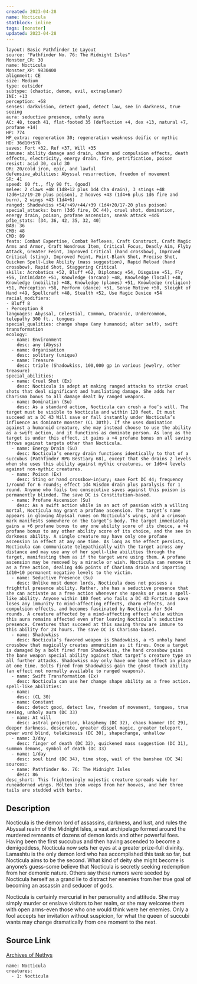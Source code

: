 ```yaml
---
created: 2023-04-28
name: Nocticula
statblock: inline
tags: [monster]
updated: 2023-04-28
---
```

```statblock
layout: Basic Pathfinder 1e Layout
source: "Pathfinder No. 76: The Midnight Isles"
Monster_CR: 30
name: Nocticula
Monster_XP: 9830400
alignment: CE
size: Medium
type: outsider
subtype: (chaotic, demon, evil, extraplanar)
INI: +13
perception: +58
senses: darkvision, detect good, detect law, see in darkness, true seeing
aura: seductive presence, unholy aura
AC: 48, touch 41, flat-footed 35 (deflection +4, dex +13, natural +7, profane +14)
HP: 774
HP_extra: regeneration 30; regeneration weakness deific or mythic
HD: 36d10+576
saves: Fort +32, Ref +37, Will +35
immune: ability damage and drain, charm and compulsion effects, death effects, electricity, energy drain, fire, petrification, poison
resist: acid 30, cold 30
DR: 20/cold iron, epic, and lawful
defensive_abilities: Abyssal resurrection, freedom of movement
SR: 41
speed: 60 ft., fly 90 ft. (good)
melee: 2 claws +48 (1d8+12 plus 1d4 Cha drain), 3 stings +48 (2d6+12/19-20 plus poison), 2 hooves +43 (1d4+6 plus 1d6 fire and burn), 2 wings +43 (1d4+6)
ranged: Shadowkiss +54/+49/+44/+39 (1d4+20/17-20 plus poison)
special_attacks: burn (3d6 fire, DC 44), cruel shot, domination, energy drain, poison, profane ascension, sneak attack +4d6
pf1e_stats: [34, 36, 42, 35, 32, 40]
BAB: 36
CMB: 48
CMD: 89
feats: Combat Expertise, Combat Reflexes, Craft Construct, Craft Magic Arms and Armor, Craft Wondrous Item, Critical Focus, Deadly Aim, Flyby Attack, Greater Feint, Improved Critical (hand crossbow), Improved Critical (sting), Improved Feint, Point-Blank Shot, Precise Shot, Quicken Spell-Like Ability (mass suggestion), Rapid Reload (hand crossbow), Rapid Shot, Staggering Critical
skills: Acrobatics +52, Bluff +62, Diplomacy +54, Disguise +51, Fly +56, Intimidate +51, Knowledge (arcana) +48, Knowledge (local) +48, Knowledge (nobility) +48, Knowledge (planes) +51, Knowledge (religion) +51, Perception +58, Perform (dance) +51, Sense Motive +50, Sleight of Hand +49, Spellcraft +48, Stealth +52, Use Magic Device +54
racial_modifiers:
- Bluff 8
- Perception 8
languages: Abyssal, Celestial, Common, Draconic, Undercommon, telepathy 300 ft., tongues
special_qualities: change shape (any humanoid; alter self), swift transformation
ecology:
  - name: Environment
    desc: any (Abyss)
  - name: Organisation
    desc: solitary (unique)
  - name: Treasure
    desc: triple (Shadowkiss, 100,000 gp in various jewelry, other treasure)
special_abilities:
  - name: Cruel Shot (Ex)
    desc: Nocticula is adept at making ranged attacks to strike cruel shots that deal significant and humiliating damage. She adds her Charisma bonus to all damage dealt by ranged weapons.
  - name: Domination (Su)
    desc: As a standard action, Nocticula can crush a foe’s will. The target must be visible to Nocticula and within 120 feet. It must succeed at a DC 43 Will save or fall instantly under Nocticula’s influence as dominate monster (CL 30th). If she uses domination against a humanoid creature, she may instead choose to use the ability as a swift action, and it functions as dominate person. As long as the target is under this effect, it gains a +4 profane bonus on all saving throws against targets other than Nocticula.
  - name: Energy Drain (Su)
    desc: Nocticula’s energy drain functions identically to that of a succubus (Pathfinder RPG Bestiary 68), except that she drains 2 levels when she uses this ability against mythic creatures, or 1d6+4 levels against non-mythic creatures.
  - name: Poison (Ex)
    desc: Sting or hand crossbow-injury; save Fort DC 44; frequency 1/round for 6 rounds; effect 1d4 Wisdom drain plus paralysis for 1 round. Anyone who fails two consecutive saves against this poison is permanently blinded. The save DC is Constitution-based.
  - name: Profane Ascension (Su)
    desc: As a swift action while in an act of passion with a willing mortal, Nocticula may grant a profane ascension. The target’s name appears in glowing Abyssal runes on Nocticula’s wings, and a crimson mark manifests somewhere on the target’s body. The target immediately gains a +6 profane bonus to any one ability score of its choice, a +4 profane bonus to any other ability score of its choice, and the see in darkness ability. A single creature may have only one profane ascension in effect at any one time. As long as the effect persists, Nocticula can communicate telepathically with the target across any distance and may use any of her spell-like abilities through the target, manifesting them as if the target were using them. A profane ascension may be removed by a miracle or wish. Nocticula can remove it as a free action, dealing 4d6 points of Charisma drain and imparting 1d10+10 permanent negative levels to the victim.
  - name: Seductive Presence (Su)
    desc: Unlike most demon lords, Nocticula does not possess a frightful presence ability. Rather, she has a seductive presence that she can activate as a free action whenever she speaks or uses a spell-like ability. Anyone within 180 feet who fails a DC 43 Fortitude save loses any immunity to mind-affecting effects, charm effects, and compulsion effects, and becomes fascinated by Nocticula for 5d4 rounds. A creature affected by a mind-affecting effect while within this aura remains affected even after leaving Nocticula’s seductive presence. Creatures that succeed at this saving throw are immune to this ability for 24 hours. The save DC is Charisma-based.
  - name: Shadowkiss
    desc: Nocticula’s favored weapon is Shadowkiss, a +5 unholy hand crossbow that magically creates ammunition as it fires. Once a target is damaged by a bolt fired from Shadowkiss, the hand crossbow gains the bane weapon special ability against that target’s creature type on all further attacks. Shadowkiss may only have one bane effect in place at one time. Bolts fired from Shadowkiss gain the ghost touch ability (an effect not normally available to ranged weapons).
  - name: Swift Transformation (Ex)
    desc: Nocticula can use her change shape ability as a free action.
spell-like_abilities:
  - name:
    desc: (CL 30)
  - name: Constant
    desc: detect good, detect law, freedom of movement, tongues, true seeing, unholy aura (DC 33)
  - name: At will
    desc: astral projection, blasphemy (DC 32), chaos hammer (DC 29), deeper darkness, desecrate, greater dispel magic, greater teleport, power word blind, telekinesis (DC 30), shapechange, unhallow
  - name: 3/day
    desc: finger of death (DC 32), quickened mass suggestion (DC 31), summon demons, symbol of death (DC 33)
  - name: 1/day
    desc: soul bind (DC 34), time stop, wail of the banshee (DC 34)
sources:
  - name: Pathfinder No. 76: The Midnight Isles
    desc: 86
desc_short: This frighteningly majestic creature spreads wide her runeadorned wings. Molten iron weeps from her hooves, and her three tails are studded with barbs.
```
## Description
Nocticula is the demon lord of assassins, darkness, and lust, and rules the Abyssal realm of the Midnight Isles, a vast archipelago formed around the murdered remnants of dozens of demon lords and other powerful foes. Having been the first succubus and then having ascended to become a demigoddess, Nocticula now sets her eyes at a greater prize-full divinity. Lamashtu is the only demon lord who has accomplished this task so far, but Nocticula aims to be the second. What kind of deity she might become is anyone’s guess-some believe that Nocticula is secretly seeking redemption from her demonic nature. Others say these rumors were seeded by Nocticula herself as a grand lie to distract her enemies from her true goal of becoming an assassin and seducer of gods.

Nocticula is certainly mercurial in her personality and attitude. She may simply murder or enslave visitors to her realm, or she may welcome them with open arms-even those who one would think were her enemies. Only a fool accepts her invitation without suspicion, for what the queen of succubi wants may change dramatically from one moment to the next.
## Source Link
[Archives of Nethys](https://aonprd.com/MonsterDisplay.aspx?ItemName=Nocticula)
```encounter-table
name: Nocticula
creatures:
  - 1: Nocticula
```
